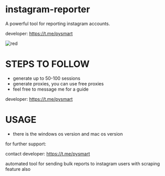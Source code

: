 # instagram-reporter
A powerful tool for reporting instagram accounts.

developer: https://t.me/pysmart


![red](https://github.com/user-attachments/assets/64fa7546-fdf0-414d-a4ba-6b45df0944be)


# STEPS TO FOLLOW
- generate up to 50-100 sessions
- generate proxies, you can use free proxies
- feel free to message me for a guide

developer: https://t.me/pysmart

# USAGE
- there is the windows os version and mac os version

for further support:

contact developer: https://t.me/pysmart

automated tool for sending bulk reports to instagram users with scraping feature also
